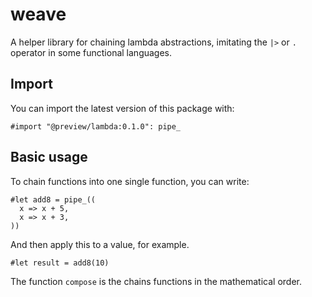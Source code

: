 # weave
A helper library for chaining lambda abstractions, imitating the `|>` or `.` operator in some
functional languages.

## Import
You can import the latest version of this package with:
```typ
#import "@preview/lambda:0.1.0": pipe_
```

## Basic usage
To chain functions into one single function, you can write:
```typ
#let add8 = pipe_((
  x => x + 5,
  x => x + 3,
))
```

And then apply this to a value, for example.
```typ
#let result = add8(10)
```

The function `compose` is the chains functions in the mathematical order.
